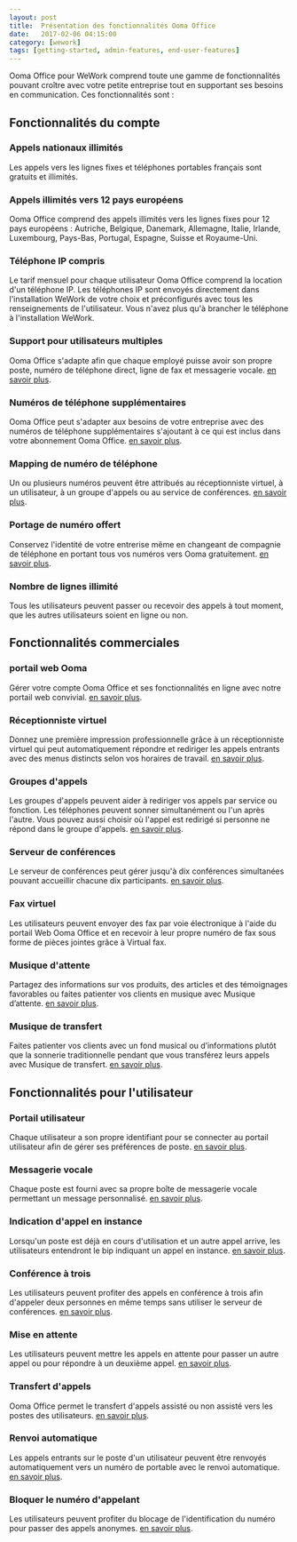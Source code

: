 ```yaml
---
layout: post
title:  Présentation des fonctionnalités Ooma Office
date:   2017-02-06 04:15:00
category: [wework]
tags: [getting-started, admin-features, end-user-features]
---
```


Ooma Office pour WeWork comprend toute une gamme de fonctionnalités pouvant croître avec votre petite entreprise tout en supportant ses besoins en communication. Ces fonctionnalités sont :

## Fonctionnalités du compte

### Appels nationaux illimités

Les appels vers les lignes fixes et téléphones portables français sont gratuits et illimités.

### Appels illimités vers 12 pays européens

Ooma Office comprend des appels illimités vers les lignes fixes pour 12 pays européens : Autriche, Belgique, Danemark, Allemagne, Italie, Irlande, Luxembourg, Pays-Bas, Portugal, Espagne, Suisse et Royaume-Uni.

### Téléphone IP compris

Le tarif mensuel pour chaque utilisateur Ooma Office comprend la location d'un téléphone IP. Les téléphones IP sont envoyés directement dans l'installation WeWork de votre choix et préconfigurés avec tous les renseignements de l'utilisateur. Vous n'avez plus qu'à brancher le téléphone à l'installation WeWork.

### Support pour utilisateurs multiples

Ooma Office s'adapte afin que chaque employé puisse avoir son propre poste, numéro de téléphone direct, ligne de fax et messagerie vocale. [en savoir plus](/fr/en/setting-up-extensions).

### Numéros de téléphone supplémentaires

Ooma Office peut s'adapter aux besoins de votre entreprise avec des numéros de téléphone supplémentaires s'ajoutant à ce qui est inclus dans votre abonnement Ooma Office. [en savoir plus](/fr/en/adding-additional-phone-numbers).

### Mapping de numéro de téléphone

Un ou plusieurs numéros peuvent être attribués au réceptionniste virtuel, à un utilisateur, à un groupe d'appels ou au service de conférences. [en savoir plus](/fr/en/mapping-phone-numbers).

### Portage de numéro offert 

Conservez l'identité de votre entrerise même en changeant de compagnie de téléphone en portant tous vos numéros vers Ooma gratuitement. [en savoir plus](/fr/en/porting-in-your-phone-numbers).

### Nombre de lignes illimité

Tous les utilisateurs peuvent passer ou recevoir des appels à tout moment, que les autres utilisateurs soient en ligne ou non.

## Fonctionnalités commerciales

### portail web Ooma

Gérer votre compte Ooma Office et ses fonctionnalités en ligne avec notre portail web convivial. [en savoir plus](/fr/en/ooma-office-web-portal-admin-guide).

### Réceptionniste virtuel

Donnez une première impression professionnelle grâce à un réceptionniste virtuel qui peut automatiquement répondre et rediriger les appels entrants avec des menus distincts selon vos horaires de travail. [en savoir plus](/fr/en/virtual-receptionist).

### Groupes d'appels

Les groupes d'appels peuvent aider à rediriger vos appels par service ou fonction. Les téléphones peuvent sonner simultanément ou l'un après l'autre. Vous pouvez aussi choisir où l'appel est redirigé si personne ne répond dans le groupe d'appels. [en savoir plus](/fr/en/ring-groups).

### Serveur de conférences

Le serveur de conférences peut gérer jusqu'à dix conférences simultanées pouvant accueillir chacune dix participants. [en savoir plus](/fr/en/conference-server).

### Fax virtuel

Les utilisateurs peuvent envoyer des fax par voie électronique à l'aide du portail Web Ooma Office et en recevoir à leur propre numéro de fax sous forme de pièces jointes grâce à Virtual fax.

### Musique d'attente

Partagez des informations sur vos produits, des articles et des témoignages favorables ou faites patienter vos clients en musique avec Musique d’attente. [en savoir plus](/fr/en/music-on-hold).

### Musique de transfert

Faites patienter vos clients avec un fond musical ou d’informations plutôt que la sonnerie traditionnelle pendant que vous transférez leurs appels avec Musique de transfert.  [en savoir plus](/fr/en/transfer-music).

## Fonctionnalités pour l'utilisateur

### Portail utilisateur

Chaque utilisateur a son propre identifiant pour se connecter au portail utilisateur afin de gérer ses préférences de poste. [en savoir plus](/fr/en/ooma-end-user-portal).

### Messagerie vocale

Chaque poste est fourni avec sa propre boîte de messagerie vocale permettant un message personnalisé. [en savoir plus](/fr/en/voicemail).

### Indication d'appel en instance

Lorsqu'un poste est déjà en cours d'utilisation et un autre appel arrive, les utilisateurs entendront le bip indiquant un appel en instance. [en savoir plus](/fr/en/call-waiting).

### Conférence à trois

Les utilisateurs peuvent profiter des appels en conférence à trois afin d'appeler deux personnes en même temps sans utiliser le serveur de conférences. [en savoir plus](/fr/en/three-way-call-conferencing).

### Mise en attente

Les utilisateurs peuvent mettre les appels en attente pour passer un autre appel ou pour répondre à un deuxième appel. [en savoir plus](/fr/en/placing-calls-on-hold).

### Transfert d'appels

Ooma Office permet le transfert d'appels assisté ou non assisté vers les postes des utilisateurs. [en savoir plus](/fr/en/transferring-calls).

### Renvoi automatique 

Les appels entrants sur le poste d'un utilisateur peuvent être renvoyés automatiquement vers un numéro de portable avec le renvoi automatique. [en savoir plus](/fr/en/call-forwarding).

### Bloquer le numéro d'appelant

Les utilisateurs peuvent profiter du blocage de l'identification du numéro pour passer des appels anonymes. [en savoir plus](/fr/en/caller-id-blocking).